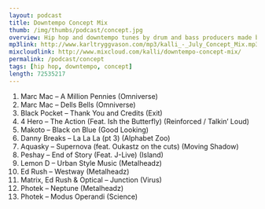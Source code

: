 ```yaml
---
layout: podcast
title: Downtempo Concept Mix
thumb: /img/thumbs/podcast/concept.jpg
overview: Hip hop and downtempo tunes by drum and bass producers made back in 2007.
mp3link: http://www.karltryggvason.com/mp3/kalli_-_July_Concept_Mix.mp3
mixcloudlink: http://www.mixcloud.com/kalli/downtempo-concept-mix/
permalink: /podcast/concept
tags: [hip hop, downtempo, concept]
length: 72535217
---
```


1. Marc Mac – A Million Pennies (Omniverse)
2. Marc Mac – Dells Bells (Omniverse)
3. Black Pocket – Thank You and Credits (Exit)
4. 4 Hero – The Action (Feat. Ish the Butterfly) (Reinforced / Talkin’ Loud)
5. Makoto – Black on Blue (Good Looking)
6. Danny Breaks – La La La (pt 3) (Alphabet Zoo)
7. Aquasky – Supernova (feat. Oukastz on the cuts) (Moving Shadow)
8. Peshay – End of Story (Feat. J-Live) (Island)
9. Lemon D – Urban Style Music (Metalheadz)
10. Ed Rush – Westway (Metalheadz)
11. Matrix, Ed Rush & Optical – Junction (Virus)
12. Photek – Neptune (Metalheadz)
13. Photek – Modus Operandi (Science)
